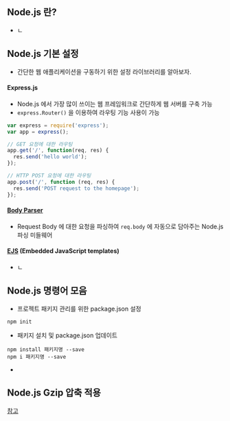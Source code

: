 ## Node.js 란?
- ㄴ

## Node.js 기본 설정
- 간단한 웹 애플리케이션을 구동하기 위한 설정 라이브러리를 알아보자.

#### Express.js
- Node.js 에서 가장 많이 쓰이는 웹 프레임워크로 간단하게 웹 서버를 구축 가능
- `express.Router()` 을 이용하여 라우팅 기능 사용이 가능

```js
var express = require('express');
var app = express();

// GET 요청에 대한 라우팅
app.get('/', function(req, res) {
  res.send('hello world');
});

// HTTP POST 요청에 대한 라우팅
app.post('/', function (req, res) {
  res.send('POST request to the homepage');
});
```

#### [Body Parser](https://github.com/expressjs/body-parser)
- Request Body 에 대한 요청을 파싱하여 `req.body` 에 자동으로 담아주는 Node.js 파싱 미들웨어

#### [EJS](http://ejs.co/) (Embedded JavaScript templates)
- ㄴ

## Node.js 명령어 모음
- 프로젝트 패키지 관리를 위한 package.json 설정

```npm
npm init
```

- 패키지 설치 및 package.json 업데이트

```npm
npm install 패키지명 --save
npm i 패키지명 --save
```

-

## Node.js Gzip 압축 적용
[참고](http://inspiredjw.com/entry/Expressjs%EC%97%90-Gzip-%EC%A0%81%EC%9A%A9%ED%95%98%EA%B8%B0)
